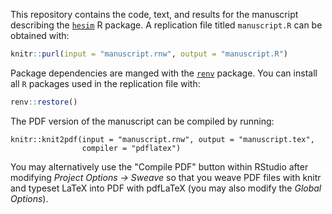 This repository contains the code, text, and results for the manuscript describing the [`hesim`](https://hesim-dev.github.io/hesim/) R package. A replication file titled `manuscript.R` can be obtained with: 

```r
knitr::purl(input = "manuscript.rnw", output = "manuscript.R")
```

Package dependencies are manged with the [`renv`](https://rstudio.github.io/renv/articles/renv.html) package. You can install all `R` packages used in the replication file with:

```r
renv::restore()
```

The PDF version of the manuscript can be compiled by running:

```{r}
knitr::knit2pdf(input = "manuscript.rnw", output = "manuscript.tex",
                compiler = "pdflatex")
```

You may alternatively use the "Compile PDF" button within RStudio after modifying *Project Options -> Sweave* so that you weave PDF files with knitr and typeset LaTeX into PDF with pdfLaTeX (you may also modify the *Global Options*).